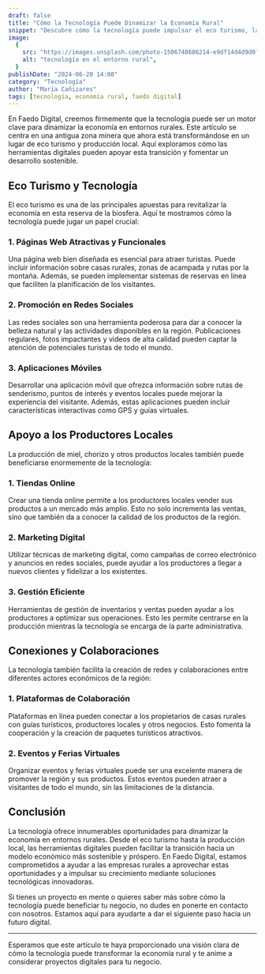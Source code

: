 ```yaml
---
draft: false
title: "Cómo la Tecnología Puede Dinamizar la Economía Rural"
snippet: "Descubre cómo la tecnología puede impulsar el eco turismo, la producción local y otros aspectos de la economía en una antigua zona minera transformada en una reserva de la biosfera."
image:
  {
    src: "https://images.unsplash.com/photo-1506748686214-e9df14d4d9d0?&fit=crop&w=430&h=240",
    alt: "tecnología en el entorno rural",
  }
publishDate: "2024-06-20 14:00"
category: "Tecnología"
author: "María Cañizares"
tags: [tecnología, economía rural, faedo digital]
---
```


En Faedo Digital, creemos firmemente que la tecnología puede ser un motor clave para dinamizar la economía en entornos rurales. Este artículo se centra en una antigua zona minera que ahora está transformándose en un lugar de eco turismo y producción local. Aquí exploramos cómo las herramientas digitales pueden apoyar esta transición y fomentar un desarrollo sostenible.

## Eco Turismo y Tecnología

El eco turismo es una de las principales apuestas para revitalizar la economía en esta reserva de la biosfera. Aquí te mostramos cómo la tecnología puede jugar un papel crucial:

### 1. Páginas Web Atractivas y Funcionales

Una página web bien diseñada es esencial para atraer turistas. Puede incluir información sobre casas rurales, zonas de acampada y rutas por la montaña. Además, se pueden implementar sistemas de reservas en línea que faciliten la planificación de los visitantes.

### 2. Promoción en Redes Sociales

Las redes sociales son una herramienta poderosa para dar a conocer la belleza natural y las actividades disponibles en la región. Publicaciones regulares, fotos impactantes y videos de alta calidad pueden captar la atención de potenciales turistas de todo el mundo.

### 3. Aplicaciones Móviles

Desarrollar una aplicación móvil que ofrezca información sobre rutas de senderismo, puntos de interés y eventos locales puede mejorar la experiencia del visitante. Además, estas aplicaciones pueden incluir características interactivas como GPS y guías virtuales.

## Apoyo a los Productores Locales

La producción de miel, chorizo y otros productos locales también puede beneficiarse enormemente de la tecnología:

### 1. Tiendas Online

Crear una tienda online permite a los productores locales vender sus productos a un mercado más amplio. Esto no solo incrementa las ventas, sino que también da a conocer la calidad de los productos de la región.

### 2. Marketing Digital

Utilizar técnicas de marketing digital, como campañas de correo electrónico y anuncios en redes sociales, puede ayudar a los productores a llegar a nuevos clientes y fidelizar a los existentes.

### 3. Gestión Eficiente

Herramientas de gestión de inventarios y ventas pueden ayudar a los productores a optimizar sus operaciones. Esto les permite centrarse en la producción mientras la tecnología se encarga de la parte administrativa.

## Conexiones y Colaboraciones

La tecnología también facilita la creación de redes y colaboraciones entre diferentes actores económicos de la región:

### 1. Plataformas de Colaboración

Plataformas en línea pueden conectar a los propietarios de casas rurales con guías turísticos, productores locales y otros negocios. Esto fomenta la cooperación y la creación de paquetes turísticos atractivos.

### 2. Eventos y Ferias Virtuales

Organizar eventos y ferias virtuales puede ser una excelente manera de promover la región y sus productos. Estos eventos pueden atraer a visitantes de todo el mundo, sin las limitaciones de la distancia.

## Conclusión

La tecnología ofrece innumerables oportunidades para dinamizar la economía en entornos rurales. Desde el eco turismo hasta la producción local, las herramientas digitales pueden facilitar la transición hacia un modelo económico más sostenible y próspero. En Faedo Digital, estamos comprometidos a ayudar a las empresas rurales a aprovechar estas oportunidades y a impulsar su crecimiento mediante soluciones tecnológicas innovadoras.

Si tienes un proyecto en mente o quieres saber más sobre cómo la tecnología puede beneficiar tu negocio, no dudes en ponerte en contacto con nosotros. Estamos aquí para ayudarte a dar el siguiente paso hacia un futuro digital.

---

Esperamos que este artículo te haya proporcionado una visión clara de cómo la tecnología puede transformar la economía rural y te anime a considerar proyectos digitales para tu negocio.
